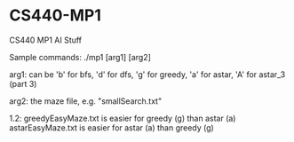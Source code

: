 # CS440-MP1
CS440 MP1 AI Stuff


Sample commands:
./mp1 [arg1] [arg2]



arg1: can be 'b' for bfs, 'd' for dfs, 'g' for greedy, 'a' for astar, 'A' for astar_3 (part 3)

arg2: the maze file, e.g. "smallSearch.txt"



1.2:
greedyEasyMaze.txt is easier for greedy (g) than astar (a)
astarEasyMaze.txt is easier for astar (a) than greedy (g)

